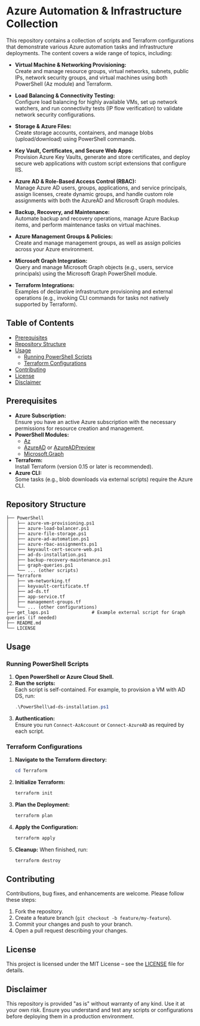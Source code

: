

# Azure Automation & Infrastructure Collection

This repository contains a collection of scripts and Terraform configurations that demonstrate various Azure automation tasks and infrastructure deployments. The content covers a wide range of topics, including:

- **Virtual Machine & Networking Provisioning:**  
  Create and manage resource groups, virtual networks, subnets, public IPs, network security groups, and virtual machines using both PowerShell (Az module) and Terraform.

- **Load Balancing & Connectivity Testing:**  
  Configure load balancing for highly available VMs, set up network watchers, and run connectivity tests (IP flow verification) to validate network security configurations.

- **Storage & Azure Files:**  
  Create storage accounts, containers, and manage blobs (upload/download) using PowerShell commands.

- **Key Vault, Certificates, and Secure Web Apps:**  
  Provision Azure Key Vaults, generate and store certificates, and deploy secure web applications with custom script extensions that configure IIS.

- **Azure AD & Role-Based Access Control (RBAC):**  
  Manage Azure AD users, groups, applications, and service principals, assign licenses, create dynamic groups, and handle custom role assignments with both the AzureAD and Microsoft Graph modules.

- **Backup, Recovery, and Maintenance:**  
  Automate backup and recovery operations, manage Azure Backup items, and perform maintenance tasks on virtual machines.

- **Azure Management Groups & Policies:**  
  Create and manage management groups, as well as assign policies across your Azure environment.

- **Microsoft Graph Integration:**  
  Query and manage Microsoft Graph objects (e.g., users, service principals) using the Microsoft Graph PowerShell module.

- **Terraform Integrations:**  
  Examples of declarative infrastructure provisioning and external operations (e.g., invoking CLI commands for tasks not natively supported by Terraform).

## Table of Contents

- [Prerequisites](#prerequisites)
- [Repository Structure](#repository-structure)
- [Usage](#usage)
  - [Running PowerShell Scripts](#running-powershell-scripts)
  - [Terraform Configurations](#terraform-configurations)
- [Contributing](#contributing)
- [License](#license)
- [Disclaimer](#disclaimer)

## Prerequisites

- **Azure Subscription:**  
  Ensure you have an active Azure subscription with the necessary permissions for resource creation and management.
- **PowerShell Modules:**  
  - [Az](https://docs.microsoft.com/en-us/powershell/azure/install-az-ps)  
  - [AzureAD](https://docs.microsoft.com/en-us/powershell/azure/active-directory/install-adv2) or [AzureADPreview](https://docs.microsoft.com/en-us/powershell/azure/active-directory/install-adv2)  
  - [Microsoft.Graph](https://learn.microsoft.com/en-us/graph/powershell/installation)
- **Terraform:**  
  Install Terraform (version 0.15 or later is recommended).
- **Azure CLI:**  
  Some tasks (e.g., blob downloads via external scripts) require the Azure CLI.

## Repository Structure

```
├── PowerShell
│   ├── azure-vm-provisioning.ps1
│   ├── azure-load-balancer.ps1
│   ├── azure-file-storage.ps1
│   ├── azure-ad-automation.ps1
│   ├── azure-rbac-assignments.ps1
│   ├── keyvault-cert-secure-web.ps1
│   ├── ad-ds-installation.ps1
│   ├── backup-recovery-maintenance.ps1
│   ├── graph-queries.ps1
│   └── ... (other scripts)
├── Terraform
│   ├── vm-networking.tf
│   ├── keyvault-certificate.tf
│   ├── ad-ds.tf
│   ├── app-service.tf
│   ├── management-groups.tf
│   └── ... (other configurations)
├── get_laps.ps1                # Example external script for Graph queries (if needed)
├── README.md
└── LICENSE
```

## Usage

### Running PowerShell Scripts

1. **Open PowerShell or Azure Cloud Shell.**
2. **Run the scripts:**  
   Each script is self-contained. For example, to provision a VM with AD DS, run:
   ```powershell
   .\PowerShell\ad-ds-installation.ps1
   ```
3. **Authentication:**  
   Ensure you run `Connect-AzAccount` or `Connect-AzureAD` as required by each script.

### Terraform Configurations

1. **Navigate to the Terraform directory:**
   ```powershell
   cd Terraform
   ```
2. **Initialize Terraform:**
   ```bash
   terraform init
   ```
3. **Plan the Deployment:**
   ```bash
   terraform plan
   ```
4. **Apply the Configuration:**
   ```bash
   terraform apply
   ```
5. **Cleanup:**
   When finished, run:
   ```bash
   terraform destroy
   ```

## Contributing

Contributions, bug fixes, and enhancements are welcome. Please follow these steps:

1. Fork the repository.
2. Create a feature branch (`git checkout -b feature/my-feature`).
3. Commit your changes and push to your branch.
4. Open a pull request describing your changes.

## License

This project is licensed under the MIT License – see the [LICENSE](LICENSE) file for details.

## Disclaimer

This repository is provided "as is" without warranty of any kind. Use it at your own risk. Ensure you understand and test any scripts or configurations before deploying them in a production environment.
